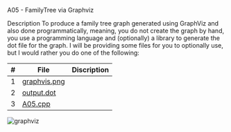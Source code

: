 A05 - FamilyTree via Graphviz

Description
To produce a family tree graph generated using GraphViz and also done programmatically, meaning, you do not create the graph by hand, you use a programming language and (optionally) a library to generate the dot file for the graph. I will be providing some files for you to optionally use, but I would rather you do one of the following:


|   #   | File        |Discription             | 
| :---: | ----------- | ---------------------- |
|   1   | [graphvis.png](graphviz.png) | |
|  2    | [output.dot](output.dot)||
| 3|[A05.cpp](A05.cpp)||

![graphviz](https://github.com/Goldentimsteer/4883-SoftwareTools-Lockhart/assets/70359061/0c8e2774-1436-465b-bc80-44322ae77f44)


